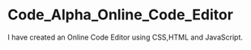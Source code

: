 # Code_Alpha_Online_Code_Editor
I have created an Online Code Editor using CSS,HTML and JavaScript.

